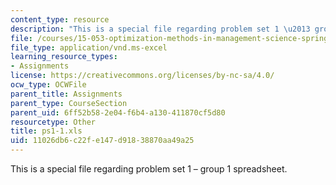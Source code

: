 ```yaml
---
content_type: resource
description: "This is a special file regarding problem set 1 \u2013 group 1 spreadsheet."
file: /courses/15-053-optimization-methods-in-management-science-spring-2013/11026db6c22fe147d91838870aa49a25_ps1-1.xls
file_type: application/vnd.ms-excel
learning_resource_types:
- Assignments
license: https://creativecommons.org/licenses/by-nc-sa/4.0/
ocw_type: OCWFile
parent_title: Assignments
parent_type: CourseSection
parent_uid: 6ff52b58-2e04-f6b4-a130-411870cf5d80
resourcetype: Other
title: ps1-1.xls
uid: 11026db6-c22f-e147-d918-38870aa49a25
---
```

This is a special file regarding problem set 1 – group 1 spreadsheet.